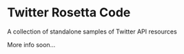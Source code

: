 Twitter Rosetta Code
====================

A collection of standalone samples of Twitter API resources

More info soon...
